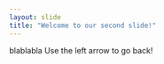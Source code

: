 ```yaml
---
layout: slide
title: "Welcome to our second slide!"
---
```

blablabla
Use the left arrow to go back!
